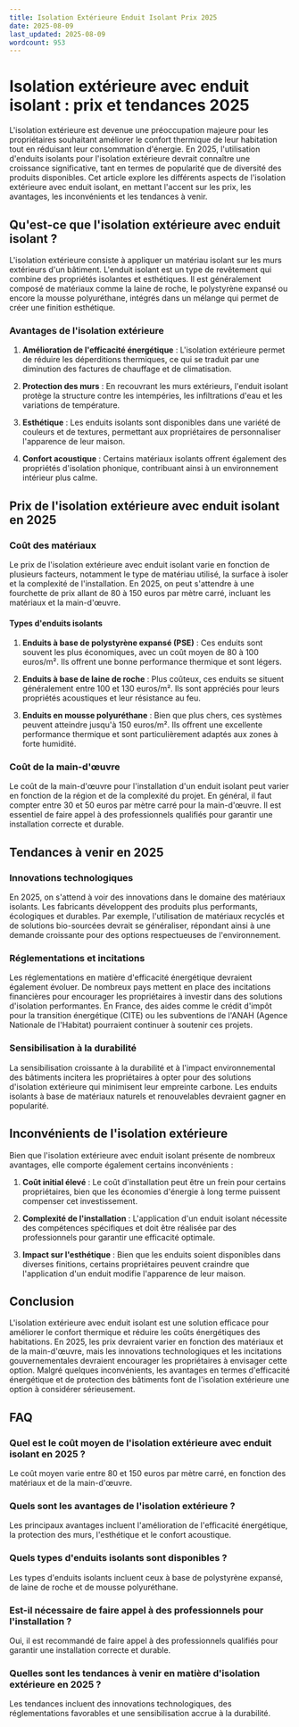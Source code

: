 ```yaml
---
title: Isolation Extérieure Enduit Isolant Prix 2025
date: 2025-08-09
last_updated: 2025-08-09
wordcount: 953
---
```


# Isolation extérieure avec enduit isolant : prix et tendances 2025

L'isolation extérieure est devenue une préoccupation majeure pour les propriétaires souhaitant améliorer le confort thermique de leur habitation tout en réduisant leur consommation d'énergie. En 2025, l'utilisation d'enduits isolants pour l'isolation extérieure devrait connaître une croissance significative, tant en termes de popularité que de diversité des produits disponibles. Cet article explore les différents aspects de l'isolation extérieure avec enduit isolant, en mettant l'accent sur les prix, les avantages, les inconvénients et les tendances à venir.

## Qu'est-ce que l'isolation extérieure avec enduit isolant ?

L'isolation extérieure consiste à appliquer un matériau isolant sur les murs extérieurs d'un bâtiment. L'enduit isolant est un type de revêtement qui combine des propriétés isolantes et esthétiques. Il est généralement composé de matériaux comme la laine de roche, le polystyrène expansé ou encore la mousse polyuréthane, intégrés dans un mélange qui permet de créer une finition esthétique.

### Avantages de l'isolation extérieure

1. **Amélioration de l'efficacité énergétique** : L'isolation extérieure permet de réduire les déperditions thermiques, ce qui se traduit par une diminution des factures de chauffage et de climatisation.
   
2. **Protection des murs** : En recouvrant les murs extérieurs, l'enduit isolant protège la structure contre les intempéries, les infiltrations d'eau et les variations de température.

3. **Esthétique** : Les enduits isolants sont disponibles dans une variété de couleurs et de textures, permettant aux propriétaires de personnaliser l'apparence de leur maison.

4. **Confort acoustique** : Certains matériaux isolants offrent également des propriétés d'isolation phonique, contribuant ainsi à un environnement intérieur plus calme.

## Prix de l'isolation extérieure avec enduit isolant en 2025

### Coût des matériaux

Le prix de l'isolation extérieure avec enduit isolant varie en fonction de plusieurs facteurs, notamment le type de matériau utilisé, la surface à isoler et la complexité de l'installation. En 2025, on peut s'attendre à une fourchette de prix allant de 80 à 150 euros par mètre carré, incluant les matériaux et la main-d'œuvre.

#### Types d'enduits isolants

1. **Enduits à base de polystyrène expansé (PSE)** : Ces enduits sont souvent les plus économiques, avec un coût moyen de 80 à 100 euros/m². Ils offrent une bonne performance thermique et sont légers.

2. **Enduits à base de laine de roche** : Plus coûteux, ces enduits se situent généralement entre 100 et 130 euros/m². Ils sont appréciés pour leurs propriétés acoustiques et leur résistance au feu.

3. **Enduits en mousse polyuréthane** : Bien que plus chers, ces systèmes peuvent atteindre jusqu'à 150 euros/m². Ils offrent une excellente performance thermique et sont particulièrement adaptés aux zones à forte humidité.

### Coût de la main-d'œuvre

Le coût de la main-d'œuvre pour l'installation d'un enduit isolant peut varier en fonction de la région et de la complexité du projet. En général, il faut compter entre 30 et 50 euros par mètre carré pour la main-d'œuvre. Il est essentiel de faire appel à des professionnels qualifiés pour garantir une installation correcte et durable.

## Tendances à venir en 2025

### Innovations technologiques

En 2025, on s'attend à voir des innovations dans le domaine des matériaux isolants. Les fabricants développent des produits plus performants, écologiques et durables. Par exemple, l'utilisation de matériaux recyclés et de solutions bio-sourcées devrait se généraliser, répondant ainsi à une demande croissante pour des options respectueuses de l'environnement.

### Réglementations et incitations

Les réglementations en matière d'efficacité énergétique devraient également évoluer. De nombreux pays mettent en place des incitations financières pour encourager les propriétaires à investir dans des solutions d'isolation performantes. En France, des aides comme le crédit d'impôt pour la transition énergétique (CITE) ou les subventions de l'ANAH (Agence Nationale de l'Habitat) pourraient continuer à soutenir ces projets.

### Sensibilisation à la durabilité

La sensibilisation croissante à la durabilité et à l'impact environnemental des bâtiments incitera les propriétaires à opter pour des solutions d'isolation extérieure qui minimisent leur empreinte carbone. Les enduits isolants à base de matériaux naturels et renouvelables devraient gagner en popularité.

## Inconvénients de l'isolation extérieure

Bien que l'isolation extérieure avec enduit isolant présente de nombreux avantages, elle comporte également certains inconvénients :

1. **Coût initial élevé** : Le coût d'installation peut être un frein pour certains propriétaires, bien que les économies d'énergie à long terme puissent compenser cet investissement.

2. **Complexité de l'installation** : L'application d'un enduit isolant nécessite des compétences spécifiques et doit être réalisée par des professionnels pour garantir une efficacité optimale.

3. **Impact sur l'esthétique** : Bien que les enduits soient disponibles dans diverses finitions, certains propriétaires peuvent craindre que l'application d'un enduit modifie l'apparence de leur maison.

## Conclusion

L'isolation extérieure avec enduit isolant est une solution efficace pour améliorer le confort thermique et réduire les coûts énergétiques des habitations. En 2025, les prix devraient varier en fonction des matériaux et de la main-d'œuvre, mais les innovations technologiques et les incitations gouvernementales devraient encourager les propriétaires à envisager cette option. Malgré quelques inconvénients, les avantages en termes d'efficacité énergétique et de protection des bâtiments font de l'isolation extérieure une option à considérer sérieusement.

## FAQ

### Quel est le coût moyen de l'isolation extérieure avec enduit isolant en 2025 ?

Le coût moyen varie entre 80 et 150 euros par mètre carré, en fonction des matériaux et de la main-d'œuvre.

### Quels sont les avantages de l'isolation extérieure ?

Les principaux avantages incluent l'amélioration de l'efficacité énergétique, la protection des murs, l'esthétique et le confort acoustique.

### Quels types d'enduits isolants sont disponibles ?

Les types d'enduits isolants incluent ceux à base de polystyrène expansé, de laine de roche et de mousse polyuréthane.

### Est-il nécessaire de faire appel à des professionnels pour l'installation ?

Oui, il est recommandé de faire appel à des professionnels qualifiés pour garantir une installation correcte et durable.

### Quelles sont les tendances à venir en matière d'isolation extérieure en 2025 ?

Les tendances incluent des innovations technologiques, des réglementations favorables et une sensibilisation accrue à la durabilité.
